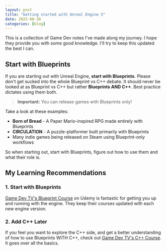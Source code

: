 ```yaml
---
layout: post
title: "Getting started with Unreal Engine 5"
date: 2025-08-30
categories: [blog]
---
```


This is a collection of Game Dev notes I've made along my journey. I hope they provide you with some good knowledge. I'll try to keep this updated the best I can.

## Start with Blueprints

If you are starting out with Unreal Engine, **start with Blueprints**. Please don't get sucked into the whole Blueprint vs C++ debate. It should never be looked at as Blueprint vs C++ but rather **Blueprints AND C++**. Best practice dictates using them both. 

> **Important:** You can release games with Blueprints only! 

Take a look at these examples:
- **Born of Bread** - A Paper Mario-inspired RPG made entirely with Blueprints
- **CIRCULATION** - A puzzle-platformer built primarily with Blueprints  
- Many indie games being released on Steam using Blueprint-only workflows

So when starting out, start with Blueprints, figure out how to use them and what their role is.

## My Learning Recommendations

### 1. Start with Blueprints
[Game Dev TV's Blueprint Course](https://www.udemy.com/course/unrealblueprint/) on Udemy is fantastic for getting you up and running with the engine. They keep their courses updated with each new engine version.

### 2. Add C++ Later
If you feel you want to explore the C++ side, and get a better understanding of how to use Blueprints WITH C++, check out [Game Dev TV's C++ Course](https://www.udemy.com/course/unrealcourse/). It goes over all the basics.
